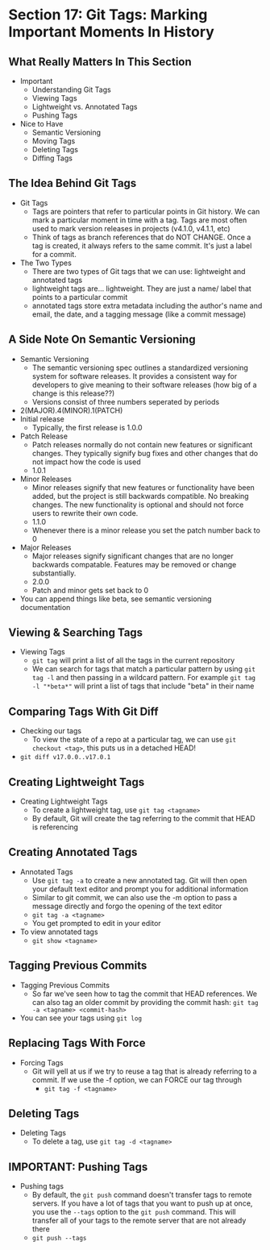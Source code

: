 # Section 17: Git Tags: Marking Important Moments In History 

## What Really Matters In This Section 
- Important 
  - Understanding Git Tags 
  - Viewing Tags 
  - Lightweight vs. Annotated Tags 
  - Pushing Tags
- Nice to Have
  - Semantic Versioning 
  - Moving Tags 
  - Deleting Tags
  - Diffing Tags 

## The Idea Behind Git Tags 
- Git Tags 
  - Tags are pointers that refer to particular points in Git history. We can mark a particular moment in time with a tag. Tags are most often used to mark version releases in projects (v4.1.0, v4.1.1, etc)
  - Think of tags as branch references that do NOT CHANGE. Once a tag is created, it always refers to the same commit. It's just a label for a commit. 
- The Two Types 
  - There are two types of Git tags that we can use: lightweight and annotated tags 
  - lightweight tags are... lightweight. They are just a name/ label that points to a particular commit 
  - annotated tags store extra metadata including the author's name and email, the date, and a tagging message (like a commit message)

## A Side Note On Semantic Versioning 
- Semantic Versioning 
  - The semantic versioning spec outlines a standardized versioning system for software releases. It provides a consistent way for developers to give meaning to their software releases (how big of a change is this release??)
  - Versions consist of three numbers seperated by periods 
- 2(MAJOR).4(MINOR).1(PATCH)
- Initial release 
  - Typically, the first release is 1.0.0
- Patch Release 
  - Patch releases normally do not contain new features or significant changes. They typically signify bug fixes and other changes that do not impact how the code is used 
  - 1.0.1
- Minor Releases 
  - Minor releases signify that new features or functionality have been added, but the project is still backwards compatible. No breaking changes. The new functionality is optional and should not force users to rewrite their own code. 
  - 1.1.0
  - Whenever there is a minor release you set the patch number back to 0 
- Major Releases 
  - Major releases signify significant changes that are no longer backwards compatable. Features may be removed or change substantially. 
  - 2.0.0
  - Patch and minor gets set back to 0 
- You can append things like beta, see semantic versioning documentation 

## Viewing & Searching Tags 
- Viewing Tags 
  - `git tag` will print a list of all the tags in the current repository 
  - We can search for tags that match a particular pattern by using `git tag -l` and then passing in a wildcard pattern. For example `git tag -l "*beta*"` will print a list of tags that include "beta" in their name 

## Comparing Tags With Git Diff 
- Checking our tags 
  - To view the state of a repo at a particular tag, we can use `git checkout <tag>`, this puts us in a detached HEAD! 
- `git diff v17.0.0..v17.0.1`

## Creating Lightweight Tags 
- Creating Lightweight Tags 
  - To create a lightweight tag, use `git tag <tagname>`
  - By default, Git will create the tag referring to the commit that HEAD is referencing 

## Creating Annotated Tags 
- Annotated Tags 
  - Use `git tag -a` to create a new annotated tag. Git will then open your default text editor and prompt you for additional information
  - Similar to git commit, we can also use the -m option to pass a message directly and forgo the opening of the text editor 
  - `git tag -a <tagname>`
  - You get prompted to edit in your editor 
- To view annotated tags 
  - `git show <tagname>`

## Tagging Previous Commits 
- Tagging Previous Commits 
  - So far we've seen how to tag the commit that HEAD references. We can also tag an older commit by providing the commit hash: `git tag -a <tagname> <commit-hash>`
- You can see your tags using `git log`

## Replacing Tags With Force 
- Forcing Tags 
  - Git will yell at us if we try to reuse a tag that is already referring to a commit. If we use the -f option, we can FORCE our tag through 
    - `git tag -f <tagname>`

## Deleting Tags 
- Deleting Tags 
  - To delete a tag, use `git tag -d <tagname>`

## IMPORTANT: Pushing Tags 
- Pushing tags 
  - By default, the `git push` command doesn't transfer tags to remote servers. If you have a lot of tags that you want to push up at once, you use the `--tags` option to the `git push` command. This will transfer all of your tags to the remote server that are not already there 
  - `git push --tags`